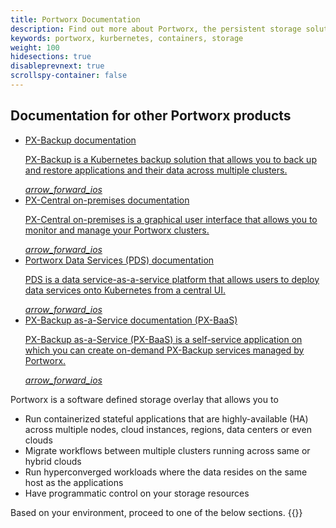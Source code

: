 ```yaml
---
title: Portworx Documentation
description: Find out more about Portworx, the persistent storage solution for containers. Come check us out for step-by-step guides and tips!
keywords: portworx, kurbernetes, containers, storage
weight: 100
hidesections: true
disableprevnext: true
scrollspy-container: false
---
```

<div class="landing-doc-sets">
<h2>
    Documentation for other Portworx products
    </h2>
<ul class="list-series">
<li class="list-series__item mdl-card mdl-shadow--2dp">
<a href="https://backup.docs.portworx.com">
    <div class="mdl-card__title">
    <homelistseriestitle class="mdl-card__title-text">
        PX-Backup documentation
    </homelistseriestitle>
    </div>
    <div class="mdl-card__supporting-text">
        <p>PX-Backup is a Kubernetes backup solution that allows you to back up and restore applications and their data across multiple clusters.</p>
    </div>
    <i class="material-icons">arrow_forward_ios</i>
</a>
</li>
<li class="list-series__item mdl-card mdl-shadow--2dp">
<a href="https://central.docs.portworx.com">
    <div class="mdl-card__title">
    <homelistseriestitle class="mdl-card__title-text">
        PX-Central on-premises documentation
    </homelistseriestitle>
    </div>
    <div class="mdl-card__supporting-text">
        <p>PX-Central on-premises is a graphical user interface that allows you to monitor and manage your Portworx clusters.</p>
    </div>
    <i class="material-icons">arrow_forward_ios</i>
</a>
</li>
<li class="list-series__item mdl-card mdl-shadow--2dp">
<a href="https://pds.docs.portworx.com">
    <div class="mdl-card__title">
    <homelistseriestitle class="mdl-card__title-text">
        Portworx Data Services (PDS) documentation
    </homelistseriestitle>
    </div>
    <div class="mdl-card__supporting-text">
        <p>PDS is a data service-as-a-service platform that allows users to deploy data services onto Kubernetes from a central UI.</p>
    </div>
    <i class="material-icons">arrow_forward_ios</i>
</a>
</li>
<li class="list-series__item mdl-card mdl-shadow--2dp">
<a href="https://baas.docs.portworx.com">
    <div class="mdl-card__title">
    <homelistseriestitle class="mdl-card__title-text">
        PX-Backup as-a-Service documentation (PX-BaaS)
    </homelistseriestitle>
    </div>
    <div class="mdl-card__supporting-text">
        <p>PX-Backup as-a-Service (PX-BaaS) is a self-service application on which you can create on-demand PX-Backup services managed by Portworx.</p>
    </div>
    <i class="material-icons">arrow_forward_ios</i>
</a>
</li>
</ul>
</div>

Portworx is a software defined storage overlay that allows you to

* Run containerized stateful applications that are highly-available (HA) across multiple nodes, cloud instances, regions, data centers or even clouds
* Migrate workflows between multiple clusters running across same or hybrid clouds
* Run hyperconverged workloads where the data resides on the same host as the applications
* Have programmatic control on your storage resources

Based on your environment, proceed to one of the below sections.
{{<homelist series="top">}}
